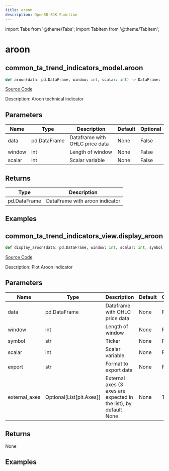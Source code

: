 ```yaml
---
title: aroon
description: OpenBB SDK Function
---
```


import Tabs from '@theme/Tabs';
import TabItem from '@theme/TabItem';

# aroon

<Tabs>
<TabItem value="model" label="Model" default>

## common_ta_trend_indicators_model.aroon

```python title='openbb_terminal/common/technical_analysis/trend_indicators_model.py'
def aroon(data: pd.DataFrame, window: int, scalar: int) -> DataFrame:
```
[Source Code](https://github.com/OpenBB-finance/OpenBBTerminal/tree/main/openbb_terminal/common/technical_analysis/trend_indicators_model.py#L56)

Description: Aroon technical indicator

## Parameters

| Name | Type | Description | Default | Optional |
| ---- | ---- | ----------- | ------- | -------- |
| data | pd.DataFrame | Dataframe with OHLC price data | None | False |
| window | int | Length of window | None | False |
| scalar | int | Scalar variable | None | False |

## Returns

| Type | Description |
| ---- | ----------- |
| pd.DataFrame | DataFrame with aroon indicator |

## Examples



</TabItem>
<TabItem value="view" label="View">

## common_ta_trend_indicators_view.display_aroon

```python title='openbb_terminal/common/technical_analysis/trend_indicators_view.py'
def display_aroon(data: pd.DataFrame, window: int, scalar: int, symbol: str, export: str, external_axes: Union[List[matplotlib.axes._axes.Axes], NoneType]) -> None:
```
[Source Code](https://github.com/OpenBB-finance/OpenBBTerminal/tree/main/openbb_terminal/common/technical_analysis/trend_indicators_view.py#L121)

Description: Plot Aroon indicator

## Parameters

| Name | Type | Description | Default | Optional |
| ---- | ---- | ----------- | ------- | -------- |
| data | pd.DataFrame | Dataframe with OHLC price data | None | False |
| window | int | Length of window | None | False |
| symbol | str | Ticker | None | False |
| scalar | int | Scalar variable | None | False |
| export | str | Format to export data | None | False |
| external_axes | Optional[List[plt.Axes]] | External axes (3 axes are expected in the list), by default None | None | True |

## Returns

None

## Examples



</TabItem>
</Tabs>